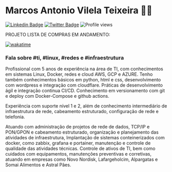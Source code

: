<h1> Marcos Antonio Vilela Teixeira 👨‍💻 </h1>

[![Linkedin Badge](https://img.shields.io/badge/-LinkedIn-blue?style=flat-square&logo=Linkedin&logoColor=white&link=https://www.linkedin.com/in/fagnerpsantos/)](https://www.linkedin.com/in/marcosvile)
[![Twitter Badge](https://img.shields.io/badge/-Twitter-1ca0f1?style=flat-square&labelColor=1ca0f1&logo=twitter&logoColor=white&link=https://twitter.com/fagnerpsantos)](https://twitter.com/marcosvilel_a)
![Profile views](https://gpvc.arturio.dev/marcosvile)

PROJETO LISTA DE COMPRAS EM ANDAMENTO:

[![wakatime](https://wakatime.com/badge/user/2c68ed23-765c-40e6-88d9-3b49ab1bdf82/project/e006cc4c-3fc9-4722-a70c-f26d245794e4.svg)](https://wakatime.com/badge/user/2c68ed23-765c-40e6-88d9-3b49ab1bdf82/project/e006cc4c-3fc9-4722-a70c-f26d245794e4)

<h3> Fala sobre #ti, #linux, #redes e #infraestrutura </h3> 


Profissional com 5 anos de experiência na área de TI, com conhecimentos em sistemas Linux, Docker, redes e cloud AWS, GCP e AZURE. Tenho também conhecimentos básicos em python, html e css, desenvolvimento com wordpress e integração com cloudflare. Práticas de desenvolvimento ágil e integração continua CI/CD. Conhecimento em versionamento com git e deploy com Docker-Compose e github actions.

Experiência com suporte nível 1 e 2, além de conhecimento intermediário de infraestrutura de rede, cabeamento estruturado, configuração de rede e telefonia.

Atuando com administração de projetos de rede de dados, TCP/IP e PON/GPON e cabeamento estruturado, organização e planejamento das atividades de infraestrutura, Implantação de sistemas conteinerizados com docker, como zabbix, grafana e portainer, manutenção e controle de qualidade das atividades técnicas. Controle de ativos de TI, bem como cuidados com equipamentos, manutenções preventivas e corretivas, atuando em empresas como Novo Nordisk, Lafargeholcim, Alpargatas e Somai Alimentos e Astral Pães.
